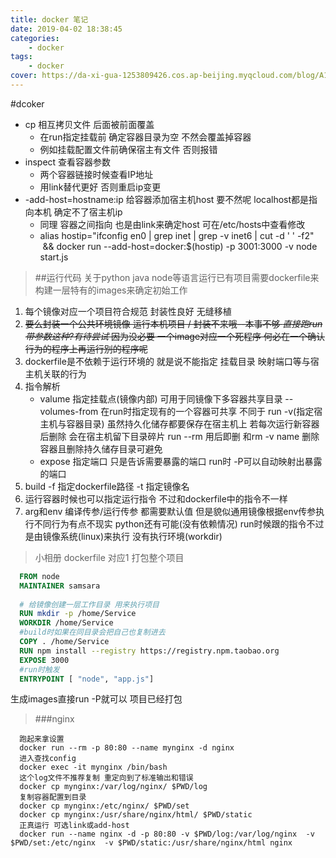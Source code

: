 ```yaml
---
title: docker 笔记
date: 2019-04-02 18:38:45
categories: 
    - docker
tags: 
    - docker
cover: https://da-xi-gua-1253809426.cos.ap-beijing.myqcloud.com/blog/A1.jpg
---
```

#dcoker
 - cp 相互拷贝文件 后面被前面覆盖 
    + 在run指定挂载前 确定容器目录为空 不然会覆盖掉容器 
    + 例如挂载配置文件前确保宿主有文件 否则报错
 - inspect 查看容器参数 
   + 两个容器链接时候查看IP地址 
   + 用link替代更好 否则重启ip变更 
 - -add-host=hostname:ip 给容器添加宿主机host 要不然呢 localhost都是指向本机 确定不了宿主机ip
   + 同理 容器之间指向 也是由link来确定host 可在/etc/hosts中查看修改
   + alias hostip="ifconfig en0 | grep inet | grep -v inet6 | cut -d ' ' -f2"  && docker run --add-host=docker:$(hostip) -p 3001:3000 -v node start.js
    
   
>##运行代码
关于python java node等语言运行已有项目需要dockerfile来构建一层特有的images来确定初始工作
1. 每个镜像对应一个项目符合规范 封装性良好 无缝移植
2. ~~要么封装一个公共环境镜像 运行本机项目 /
封装不来哦--本事不够 *直接跑run 带参数这种?有待尝试*  因为没必要 一个image对应一个死程序 何必在一个确认行为的程序上再运行别的程序呢~~
3. dockerfile是不依赖于运行环境的 就是说不能指定 挂载目录 映射端口等与宿主机关联的行为
4. 指令解析
    + valume 指定挂载点(镜像内部) 可用于同镜像下多容器共享目录 --volumes-from 在run时指定现有的一个容器可共享 
    不同于 run -v(指定宿主机与容器目录) 虽然持久化储存都要保存在宿主机上 若每次运行新容器后删除 会在宿主机留下目录碎片
    run --rm 用后即删 和rm -v name 删除容器且删除持久储存目录可避免
    + expose 指定端口 只是告诉需要暴露的端口 run时 -P可以自动映射出暴露的端口  
5. build -f 指定dockerfile路径 -t 指定镜像名
6. 运行容器时候也可以指定运行指令 不过和dockerfile中的指令不一样 
7. arg和env 编译传参/运行传参 都需要默认值 但是貌似通用镜像根据env传参执行不同行为有点不现实
python还有可能(没有依赖情况) 
run时候跟的指令不过是由镜像系统(linux)来执行 没有执行环境(workdir)
>小相册 dockerfile 对应1 打包整个项目
```dockerfile
  FROM node
  MAINTAINER samsara
  
  # 给镜像创建一层工作目录 用来执行项目
  RUN mkdir -p /home/Service
  WORKDIR /home/Service
  #build时如果在同目录会把自己也复制进去
  COPY . /home/Service
  RUN npm install --registry https://registry.npm.taobao.org
  EXPOSE 3000
  #run时触发
  ENTRYPOINT [ "node", "app.js"]
```
生成images直接run -P就可以 项目已经打包 

>###nginx
  ```docker
    跑起来拿设置
    docker run --rm -p 80:80 --name mynginx -d nginx
    进入查找config
    docker exec -it mynginx /bin/bash
    这个log文件不推荐复制 重定向到了标准输出和错误
    docker cp mynginx:/var/log/nginx/ $PWD/log
    复制容器配置到目录
    docker cp mynginx:/etc/nginx/ $PWD/set 
    docker cp mynginx:/usr/share/nginx/html/ $PWD/static
    正真运行 可选link或add-host
    docker run --name nginx -d -p 80:80 -v $PWD/log:/var/log/nginx  -v $PWD/set:/etc/nginx  -v $PWD/static:/usr/share/nginx/html nginx
  ```

